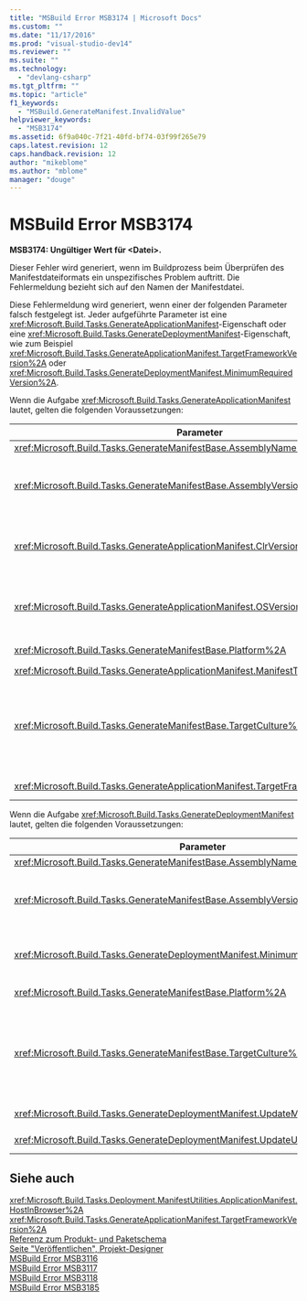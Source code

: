 ```yaml
---
title: "MSBuild Error MSB3174 | Microsoft Docs"
ms.custom: ""
ms.date: "11/17/2016"
ms.prod: "visual-studio-dev14"
ms.reviewer: ""
ms.suite: ""
ms.technology: 
  - "devlang-csharp"
ms.tgt_pltfrm: ""
ms.topic: "article"
f1_keywords: 
  - "MSBuild.GenerateManifest.InvalidValue"
helpviewer_keywords: 
  - "MSB3174"
ms.assetid: 6f9a040c-7f21-40fd-bf74-03f99f265e79
caps.latest.revision: 12
caps.handback.revision: 12
author: "mikeblome"
ms.author: "mblome"
manager: "douge"
---
```

# MSBuild Error MSB3174
**MSB3174: Ungültiger Wert für \<Datei\>.**  
  
 Dieser Fehler wird generiert, wenn im Buildprozess beim Überprüfen des Manifestdateiformats ein unspezifisches Problem auftritt.  Die Fehlermeldung bezieht sich auf den Namen der Manifestdatei.  
  
 Diese Fehlermeldung wird generiert, wenn einer der folgenden Parameter falsch festgelegt ist.  Jeder aufgeführte Parameter ist eine <xref:Microsoft.Build.Tasks.GenerateApplicationManifest>\-Eigenschaft oder eine <xref:Microsoft.Build.Tasks.GenerateDeploymentManifest>\-Eigenschaft, wie zum Beispiel <xref:Microsoft.Build.Tasks.GenerateApplicationManifest.TargetFrameworkVersion%2A> oder <xref:Microsoft.Build.Tasks.GenerateDeploymentManifest.MinimumRequiredVersion%2A>.  
  
 Wenn die Aufgabe <xref:Microsoft.Build.Tasks.GenerateApplicationManifest> lautet, gelten die folgenden Voraussetzungen:  
  
|Parameter|Anforderungen|  
|---------------|-------------------|  
|<xref:Microsoft.Build.Tasks.GenerateManifestBase.AssemblyName%2A>|Muss ein gültiger Dateiname sein.|  
|<xref:Microsoft.Build.Tasks.GenerateManifestBase.AssemblyVersion%2A>|Verfügt über die gleichen Voraussetzungen wie <xref:System.Version.%23ctor%2A>.  Alle Oktette müssen größer als 0 \(null\) sein.  Es müssen alle vier Oktette angegeben werden.  Eine leere Zeichenfolge ist zulässig.|  
|<xref:Microsoft.Build.Tasks.GenerateApplicationManifest.ClrVersion%2A>|Verfügt über die gleichen Voraussetzungen wie <xref:System.Version.%23ctor%2A>.  Alle Oktette müssen größer als 0 \(null\) sein.  Es müssen alle vier Oktette angegeben werden.  Eine leere Zeichenfolge ist zulässig.|  
|<xref:Microsoft.Build.Tasks.GenerateApplicationManifest.OSVersion%2A>|Verfügt über die gleichen Voraussetzungen wie <xref:System.Version.%23ctor%2A>.  Alle Oktette müssen größer als 0 \(null\) sein.  Es müssen alle vier Oktette angegeben werden.  Eine leere Zeichenfolge ist zulässig.|  
|<xref:Microsoft.Build.Tasks.GenerateManifestBase.Platform%2A>|Muss **AnyCPU**, **x86**, **x64** oder **Itanium** lauten.  Eine leere Zeichenfolge ist zulässig.|  
|<xref:Microsoft.Build.Tasks.GenerateApplicationManifest.ManifestType%2A>|Muss **Systemeigen** oder **ClickOnce** sein.|  
|<xref:Microsoft.Build.Tasks.GenerateManifestBase.TargetCulture%2A>|Eine leere Zeichenfolge ist zulässig.  Kann auch eine neutrale Kultur sein \(wird nur durch den aus zwei Kleinbuchstaben bestehenden Sprachcode angegeben, z. B. "jp" für Japanisch\).  Andernfalls weist dieser Wert über die gleichen Voraussetzungen wie <xref:System.Globalization.CultureInfo.%23ctor%2A> auf.|  
|<xref:Microsoft.Build.Tasks.GenerateApplicationManifest.TargetFrameworkVersion%2A>|Muss das Format v*\#**\#* aufweisen.  Muss höher als v2.0 sein.  Eine leere Zeichenfolge ist zulässig.|  
  
 Wenn die Aufgabe <xref:Microsoft.Build.Tasks.GenerateDeploymentManifest> lautet, gelten die folgenden Voraussetzungen:  
  
|Parameter|Anforderungen|  
|---------------|-------------------|  
|<xref:Microsoft.Build.Tasks.GenerateManifestBase.AssemblyName%2A>|Muss ein gültiger Dateiname sein.|  
|<xref:Microsoft.Build.Tasks.GenerateManifestBase.AssemblyVersion%2A>|Verfügt über die gleichen Voraussetzungen wie <xref:System.Version.%23ctor%2A>.  Alle Oktette müssen größer als 0 \(null\) sein.  Es müssen alle vier Oktette angegeben werden.  Eine leere Zeichenfolge ist zulässig.|  
|<xref:Microsoft.Build.Tasks.GenerateDeploymentManifest.MinimumRequiredVersion%2A>|Verfügt über die gleichen Voraussetzungen wie <xref:System.Version.%23ctor%2A>.  Alle Oktette müssen größer als 0 \(null\) sein.  Eine leere Zeichenfolge ist zulässig.|  
|<xref:Microsoft.Build.Tasks.GenerateManifestBase.Platform%2A>|Muss **AnyCPU**, **x86**, **x64** oder **Itanium** lauten.  Eine leere Zeichenfolge ist zulässig.|  
|<xref:Microsoft.Build.Tasks.GenerateManifestBase.TargetCulture%2A>|Eine leere Zeichenfolge ist zulässig.  Kann auch eine neutrale Kultur sein \(wird nur durch den aus zwei Kleinbuchstaben bestehenden Sprachcode angegeben, z. B. "jp" für Japanisch\).  Andernfalls weist dieser Wert über die gleichen Voraussetzungen wie <xref:System.Globalization.CultureInfo.%23ctor%2A> auf.|  
|<xref:Microsoft.Build.Tasks.GenerateDeploymentManifest.UpdateMode%2A>|Muss **Vordergrund** oder **Hintergrund** lauten.  Eine leere Zeichenfolge ist zulässig.|  
|<xref:Microsoft.Build.Tasks.GenerateDeploymentManifest.UpdateUnit%2A>|Muss **Stunden**, **Tage** oder **Wochen** lauten.  Eine leere Zeichenfolge ist zulässig.|  
  
## Siehe auch  
 <xref:Microsoft.Build.Tasks.Deployment.ManifestUtilities.ApplicationManifest.HostInBrowser%2A>   
 <xref:Microsoft.Build.Tasks.GenerateApplicationManifest.TargetFrameworkVersion%2A>   
 [Referenz zum Produkt\- und Paketschema](../deployment/product-and-package-schema-reference.md)   
 [Seite "Veröffentlichen", Projekt\-Designer](../ide/reference/publish-page-project-designer.md)   
 [MSBuild Error MSB3116](../misc/msbuild-error-msb3116.md)   
 [MSBuild Error MSB3117](../misc/msbuild-error-msb3117.md)   
 [MSBuild Error MSB3118](../misc/msbuild-error-msb3118.md)   
 [MSBuild Error MSB3185](../misc/msbuild-error-msb3185.md)